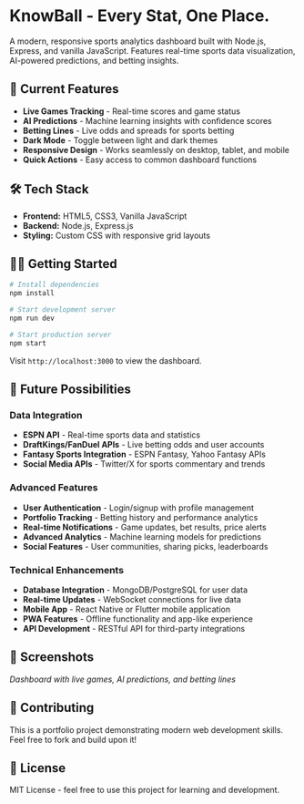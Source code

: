 # KnowBall - Every Stat, One Place.

A modern, responsive sports analytics dashboard built with Node.js, Express, and vanilla JavaScript. Features real-time sports data visualization, AI-powered predictions, and betting insights.

## 🚀 Current Features

- **Live Games Tracking** - Real-time scores and game status
- **AI Predictions** - Machine learning insights with confidence scores
- **Betting Lines** - Live odds and spreads for sports betting
- **Dark Mode** - Toggle between light and dark themes
- **Responsive Design** - Works seamlessly on desktop, tablet, and mobile
- **Quick Actions** - Easy access to common dashboard functions

## 🛠️ Tech Stack

- **Frontend:** HTML5, CSS3, Vanilla JavaScript
- **Backend:** Node.js, Express.js
- **Styling:** Custom CSS with responsive grid layouts

## 🏃‍♂️ Getting Started

```bash
# Install dependencies
npm install

# Start development server
npm run dev

# Start production server
npm start
```

Visit `http://localhost:3000` to view the dashboard.

## 🔮 Future Possibilities

### Data Integration
- **ESPN API** - Real-time sports data and statistics
- **DraftKings/FanDuel APIs** - Live betting odds and user accounts
- **Fantasy Sports Integration** - ESPN Fantasy, Yahoo Fantasy APIs
- **Social Media APIs** - Twitter/X for sports commentary and trends

### Advanced Features
- **User Authentication** - Login/signup with profile management
- **Portfolio Tracking** - Betting history and performance analytics
- **Real-time Notifications** - Game updates, bet results, price alerts
- **Advanced Analytics** - Machine learning models for predictions
- **Social Features** - User communities, sharing picks, leaderboards

### Technical Enhancements
- **Database Integration** - MongoDB/PostgreSQL for user data
- **Real-time Updates** - WebSocket connections for live data
- **Mobile App** - React Native or Flutter mobile application
- **PWA Features** - Offline functionality and app-like experience
- **API Development** - RESTful API for third-party integrations

## 📱 Screenshots

*Dashboard with live games, AI predictions, and betting lines*

## 🤝 Contributing

This is a portfolio project demonstrating modern web development skills. Feel free to fork and build upon it!

## 📄 License

MIT License - feel free to use this project for learning and development.
